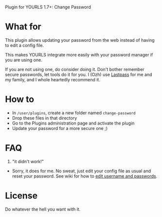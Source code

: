 Plugin for YOURLS 1.7+: Change Password

# What for

This plugin allows updating your password from the web instead of having to edit a config file.

This makes YOURLS integrate more easily with your password manager if you are using one.

If you are not using one, do consider doing it. Don't bother remember secure passwords, let tools do it for you. I (Ozh) use <a href="https://lastpass.com/f?93404531">Lastpass</a> for me and my family, and I whole heartedly recommend it.


# How to

* In `/user/plugins`, create a new folder named `change-password`
* Drop these files in that directory
* Go to the Plugins administration page and activate the plugin 
* Update your password for a more secure one ;)

# FAQ

1. "it didn't work!"
* Sorry, it does for me. No sweat, just edit your config file as usual and reset your password. See wiki for how to [edit username and passwords](http://yourls.org/userpassword).

# License

Do whatever the hell you want with it.